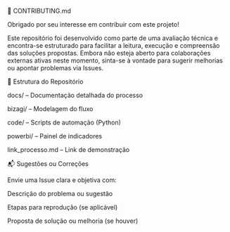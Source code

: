 🤝 CONTRIBUTING.md

Obrigado por seu interesse em contribuir com este projeto!

Este repositório foi desenvolvido como parte de uma avaliação técnica e encontra-se estruturado para facilitar a leitura, execução e compreensão das soluções propostas. Embora não esteja aberto para colaborações externas ativas neste momento, sinta-se à vontade para sugerir melhorias ou apontar problemas via Issues.

📁 Estrutura do Repositório

docs/ – Documentação detalhada do processo

bizagi/ – Modelagem do fluxo

code/ – Scripts de automação (Python)

powerbi/ – Painel de indicadores

link_processo.md – Link de demonstração

📬 Sugestões ou Correções

Envie uma Issue clara e objetiva com:

Descrição do problema ou sugestão

Etapas para reprodução (se aplicável)

Proposta de solução ou melhoria (se houver)
